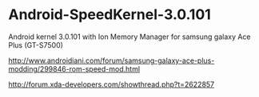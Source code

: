Android-SpeedKernel-3.0.101
==============
Android kernel 3.0.101 with Ion Memory Manager for samsung galaxy Ace Plus (GT-S7500)

http://www.androidiani.com/forum/samsung-galaxy-ace-plus-modding/299846-rom-speed-mod.html

http://forum.xda-developers.com/showthread.php?t=2622857
